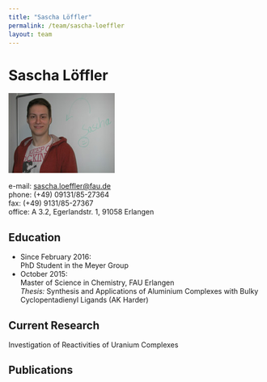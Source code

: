 ```yaml
---
title: "Sascha Löffler"
permalink: /team/sascha-loeffler
layout: team
---
```


# Sascha Löffler

<div class="profile">
<img src="/assets/img/sl_page.jpg" class="img-responsive">
<p>
e-mail: <a href="sascha.loeffler@fau.de">sascha.loeffler@fau.de</a><br> 
phone: (+49) 09131/85-27364<br>
fax:  (+49) 9131/85-27367<br>
office: A 3.2, Egerlandstr. 1, 91058 Erlangen <br>
</p>
</div>

## Education

- Since February 2016: <br>
PhD Student in the Meyer Group
- October 2015: <br>
Master of Science in Chemistry, FAU Erlangen <br>
_Thesis:_ Synthesis and Applications of Aluminium Complexes with Bulky Cyclopentadienyl Ligands (AK Harder)

## Current Research

Investigation of Reactivities of Uranium Complexes


## Publications

